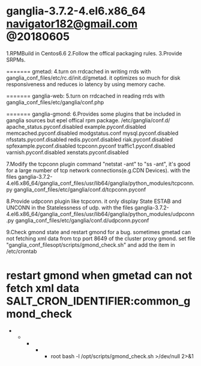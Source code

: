 ganglia-3.7.2-4.el6.x86_64
navigator182@gmail.com @20180605
==============
1.RPMBuild in Centos6.6
2.Follow the offical packaging rules.
3.Provide SRPMs.

=======
gmetad:
4.turn on rrdcached in writing rrds with ganglia_conf_files/etc/rc.d/init.d/gmetad. it optimizes so much for disk responsiveness and reduces io latency by using memory cache.

=======
ganglia-web:
5.turn on rrdcached in reading rrds with ganglia_conf_files/etc/ganglia/conf.php

=======
ganglia-gmond:
6.Provides some plugins that be included in ganglia sources but epel offical rpm package.
/etc/ganglia/conf.d/
apache_status.pyconf.disabled
example.pyconf.disabled
memcached.pyconf.disabled
modgstatus.conf
mysql.pyconf.disabled
nfsstats.pyconf.disabled
redis.pyconf.disabled
riak.pyconf.disabled
spfexample.pyconf.disabled
tcpconn.pyconf
traffic1.pyconf.disabled
varnish.pyconf.disabled
xenstats.pyconf.disabled

7.Modify the tcpconn plugin command "netstat -ant" to "ss -ant", it's good for a large number of tcp network connections(e.g.CDN Devices).
with the files
ganglia-3.7.2-4.el6.x86_64/ganglia_conf_files/usr/lib64/ganglia/python_modules/tcpconn.py
ganglia_conf_files/etc/ganglia/conf.d/tcpconn.pyconf

8.Provide udpconn plugin like tcpconn. it only display State ESTAB and UNCONN in the Statelessness of udp.
with the files
ganglia-3.7.2-4.el6.x86_64/ganglia_conf_files/usr/lib64/ganglia/python_modules/udpconn.py
ganglia_conf_files/etc/ganglia/conf.d/udpconn.pyconf

9.Check gmond state and restart gmond for a bug. sometimes gmetad can not fetching xml data from tcp port 8649 of the cluster proxy gmond.
set file "ganglia_conf_filesopt/scripts/gmond_check.sh"
and add the item in /etc/crontab
# restart gmond when gmetad can not fetch xml data SALT_CRON_IDENTIFIER:common_gmond_check
* * * * * root bash -l /opt/scripts/gmond_check.sh >/dev/null 2>&1
